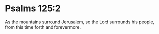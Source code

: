 # Psalms 125:2

As the mountains surround Jerusalem, so the Lord surrounds his people, from this time forth and forevermore.
